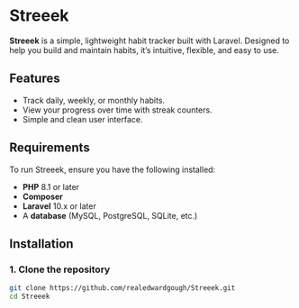 # Streeek

**Streeek** is a simple, lightweight habit tracker built with Laravel. Designed to help you build and maintain habits, it’s intuitive, flexible, and easy to use.

## Features

- Track daily, weekly, or monthly habits.
- View your progress over time with streak counters.
- Simple and clean user interface.

## Requirements

To run Streeek, ensure you have the following installed:

- **PHP** 8.1 or later
- **Composer**
- **Laravel** 10.x or later
- A **database** (MySQL, PostgreSQL, SQLite, etc.)

## Installation

### 1. Clone the repository
```bash
git clone https://github.com/realedwardgough/Streeek.git
cd Streeek
